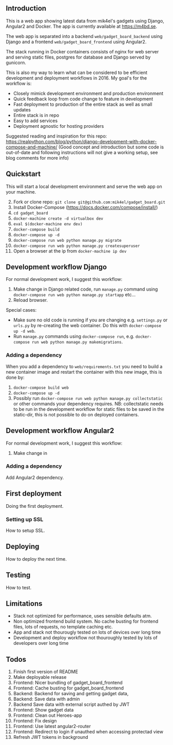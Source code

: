 ## Introduction
This is a web app showing latest data from mik4el's gadgets using Django, Angular2 and Docker. The app is currently available at https://m4bd.se.

The web app is separated into a backend `web/gadget_board_backend` using Django and a frontend `web/gadget_board_frontend` using Angular2. 

The stack running in Docker containers consists of nginx for web server and serving static files, postgres for database and Django served by gunicorn.

This is also my way to learn what can be considered to be efficient development and deployment workflows in 2016. My goal's for the workflow is:

* Closely mimick development environment and production environment
* Quick feedback loop from code change to feature in development
* Fast deployment to production of the entire stack as well as small updates
* Entire stack is in repo
* Easy to add services
* Deployment agnostic for hosting providers

Suggested reading and inspiration for this repo:
https://realpython.com/blog/python/django-development-with-docker-compose-and-machine/ (Good concept and introduction but some code is out-of-date and following instructions will not give a working setup, see blog comments for more info)

## Quickstart
This will start a local development environment and serve the web app on your machine.

2. Fork or clone repo: `git clone git@github.com:mik4el/gadget_board.git`
1. Install Docker-Compose (https://docs.docker.com/compose/install/)
1. `cd gadget_board`
2. `docker-machine create -d virtualbox dev`
3. `eval $(docker-machine env dev)`
4. `docker-compose build`
1. `docker-compose up -d`
1. `docker-compose run web python manage.py migrate`
1. `docker-compose run web python manage.py createsuperuser`
1. Open a browser at the ip from `docker-machine ip dev`
  
## Development workflow Django
For normal development work, I suggest this workflow:

1. Make change in Django related code, run `manage.py` command using `docker-compose run web python manage.py startapp` etc...
2. Reload browser.

Special cases:

* Make sure no old code is running if you are changing e.g. `settings.py` or `urls.py` by re-creating the web container. Do this with `docker-compose up -d web`.
* Run `manage.py` commands using `docker-compose run`, e.g. `docker-compose run web python manage.py makemigrations`.

### Adding a dependency
When you add a dependency to `web/requirements.txt` you need to build a new container image and restart the container with this new image, this is done by:

1. `docker-compose build web`
2. `docker-compose up -d`
3. Possibly run `docker-compose run web python manage.py collectstatic` or other commands your dependency requires. NB: collectstatic needs to be run in the development workflow for static files to be saved in the static-dir, this is not possible to do on deployed containers.

## Development workflow Angular2
For normal development work, I suggest this workflow:

1. Make change in 

### Adding a dependency
Add Angular2 dependency.

## First deployment
Doing the first deployment.
### Setting up SSL
How to setup SSL.

## Deploying
How to deploy the next time.

## Testing
How to test.

## Limitations
* Stack not optimized for performance, uses sensible defaults atm.
* Non optimized frontend build system. No cache busting for frontend files, lots of requests, no template caching etc.
* App and stack not thourougly tested on lots of devices over long time
* Development and deploy workflow not thouroughly tested by lots of developers over long time

## Todos
1. Finish first version of README
2. Make deployable release
3. Frontend: Nicer bundling of gadget_board_frontend
3. Frontend: Cache busting for gadget_board_frontend
4. Backend: Backend for saving and getting gadget data, 
  1. Backend: Save data with admin
  1. Backend Save data with external script authed by JWT
6. Frontend: Show gadget data
7. Frontend: Clean out Heroes-app
8. Frontend: Fix design
9. Frontend: Use latest angular2-router
10. Frontend: Redirect to login if unauthed when accessing protectad view
11. Refresh JWT tokens in background
